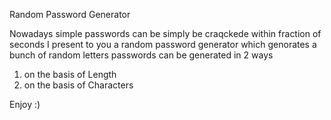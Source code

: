 Random Password Generator

Nowadays simple passwords can be simply be craqckede within fraction of seconds
I present to you a random password generator which genorates a bunch of random letters
passwords can be generated in 2 ways
1. on the basis of Length
2. on the basis of Characters

Enjoy :)
